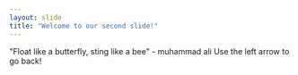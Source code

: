 ```yaml
---
layout: slide
title: "Welcome to our second slide!"
---
```

"Float like a butterfly, sting like a bee" - muhammad ali
Use the left arrow to go back!
